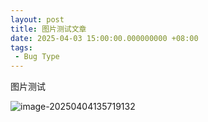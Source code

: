 ```yaml
---
layout: post
title: 图片测试文章
date: 2025-04-03 15:00:00.000000000 +08:00
tags: 
 - Bug Type
---
```


图片测试

![image-20250404135719132](https://fubxx.github.io/assets/posts/2021-08-05-3-post.assets/image-20250404135719132.png)

